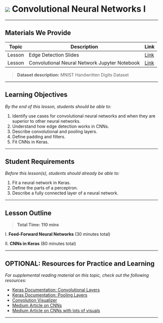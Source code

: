 # ![](https://ga-dash.s3.amazonaws.com/production/assets/logo-9f88ae6c9c3871690e33280fcf557f33.png) Convolutional Neural Networks I

---

## Materials We Provide


| Topic | Description | Link |
| --- | --- | --- |
| Lesson | Edge Detection Slides | [Link](./edge-detection.pdf)|
| Lesson | Convolutional Neural Network Jupyter Notebook | [Link](./starter-code.ipynb)|

> **Dataset description:** MNIST Handwritten Digits Dataset

---

## Learning Objectives

*By the end of this lesson, students should be able to:*
1. Identify use cases for convolutional neural networks and when they are superior to other neural networks.
2. Understand how edge detection works in CNNs.
3. Describe convolutional and pooling layers.
4. Define padding and filters.
5. Fit CNNs in Keras.

---

## Student Requirements

*Before this lesson(s), students should already be able to:*

1. Fit a neural network in Keras.
2. Define the parts of a perceptron.
3. Describe a fully connected layer of a neural network.

---

## Lesson Outline

> **Total Time: 110 mins**

I. **Feed-Forward Neural Networks** (30 minutes total)

II. **CNNs in Keras** (80 minutes total)

---

## OPTIONAL: Resources for Practice and Learning

*For supplemental reading material on this topic, check out the following resources:*

- [Keras Documentation: Convolutional Layers](https://keras.io/layers/convolutional)
- [Keras Documentation: Pooling Layers](https://keras.io/layers/pooling/)
- [Convolution Visualizer](https://ezyang.github.io/convolution-visualizer/)
- [Medium Article on CNNs](https://towardsdatascience.com/convolutional-neural-network-17fb77e76c05)
- [Medium Article on CNNs with lots of visuals](https://towardsdatascience.com/understanding-convolutional-neural-networks-through-visualizations-in-pytorch-b5444de08b91)
---

